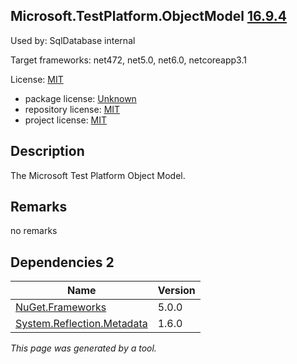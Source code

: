 Microsoft.TestPlatform.ObjectModel [16.9.4](https://www.nuget.org/packages/Microsoft.TestPlatform.ObjectModel/16.9.4)
--------------------

Used by: SqlDatabase internal

Target frameworks: net472, net5.0, net6.0, netcoreapp3.1

License: [MIT](../../../../licenses/mit) 

- package license: [Unknown]() 
- repository license: [MIT](https://github.com/microsoft/vstest) 
- project license: [MIT](https://github.com/microsoft/vstest/) 

Description
-----------
The Microsoft Test Platform Object Model.

Remarks
-----------
no remarks


Dependencies 2
-----------

|Name|Version|
|----------|:----|
|[NuGet.Frameworks](../../../../packages/nuget.org/nuget.frameworks/5.0.0)|5.0.0|
|[System.Reflection.Metadata](../../../../packages/nuget.org/system.reflection.metadata/1.6.0)|1.6.0|

*This page was generated by a tool.*